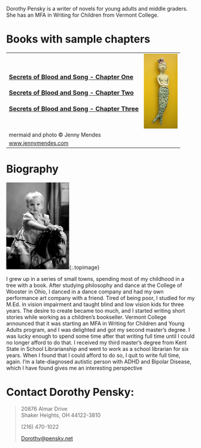 Dorothy Pensky is a writer of novels for young adults and middle graders. 
She has an MFA in Writing for Children from Vermont College. 

# Books with sample chapters

<table class="booktable" border="0">
<tbody>
<tr>
<td>

<h3>
  <a href="https://docs.google.com/document/d/13lMhoU1HLjza0NVTuYVmAxVwszsbUC6t/edit?usp=drive_link&ouid=100642649874119333923&rtpof=true&sd=true">
    Secrets of Blood and Song - Chapter One
  </a>
</h3>
<h3>
  <a href="https://docs.google.com/document/d/111ONTX3FldBzHXl_-EYpiRzXhg8am_QU/edit?usp=drive_link&ouid=100642649874119333923&rtpof=true&sd=true">
    Secrets of Blood and Song - Chapter Two
  </a>
</h3>
<h3>
  <a href="https://docs.google.com/document/d/1QISlV6US-aipd8Ky3gQZgP4mqPj5TMJE/edit?usp=sharing&ouid=100642649874119333923&rtpof=true&sd=true">
    Secrets of Blood and Song - Chapter Three
  </a>
</h3>

</td>
<td colspan="2">
<img class="bookrightimage" title="Mermaid" src="/images/jm-mermaid.jpg" alt="Mermaid" width="90" height="200" />
</td>
</tr>
<tr>
<td class="photocredit" colspan="2">mermaid and photo © Jenny Mendes</td>
</tr>
<tr>
<td class="photocredit" colspan="2"><a href="http://www.jennymendes.com">www.jennymendes.com</a></td>
</tr>
</tbody>
</table>

# Biography

![Baby Dorothy](/images/dorothybaby.jpg){:.topimage}

I grew up in a series of small towns, spending most of my childhood in a tree with a book.
After studying philosophy and dance at the College of Wooster in Ohio, I danced in a dance company and had my own performance art company with a friend. Tired of being poor, I studied for my M.Ed. in vision impairment and taught blind and low vision kids for three years. The desire to create became too much, and I started writing short stories while working as a children’s bookseller. Vermont College announced that it was starting an MFA in Writing for Children and Young Adults program, and I was delighted and got my second master’s degree. I was lucky enough to spend some time after that writing full time until I could no longer afford to do that. I received my third master’s degree from Kent State in School Librarianship and went to work as a school librarian for six years. When I found that I could afford to do so, I quit to write full time, again. I’m a late-diagnosed autistic person with ADHD and Bipolar Disease, which I have found gives me an interesting perspective


# Contact Dorothy Pensky:

> 20876 Almar Drive  
> Shaker Heights, OH 44122-3810  
> 
> (216) 470-1022
>
> [Dorothy@pensky.net](mailto:Dorothy@Pensky.net)
